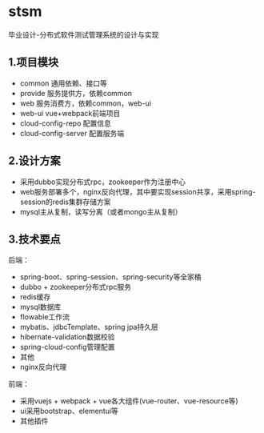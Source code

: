 # stsm

毕业设计-分布式软件测试管理系统的设计与实现

## 1.项目模块

* common 通用依赖、接口等
* provide 服务提供方，依赖common
* web 服务消费方，依赖common，web-ui
* web-ui vue+webpack前端项目
* cloud-config-repo 配置信息
* cloud-config-server 配置服务端

## 2.设计方案

* 采用dubbo实现分布式rpc，zookeeper作为注册中心
* web服务部署多个，nginx反向代理，其中要实现session共享，采用spring-session的redis集群存储方案
* mysql主从复制，读写分离（或者mongo主从复制）

## 3.技术要点

后端：
* spring-boot、spring-session、spring-security等全家桶
* dubbo + zookeeper分布式rpc服务
* redis缓存
* mysql数据库
* flowable工作流
* mybatis、jdbcTemplate、spring jpa持久层
* hibernate-validation数据校验
* spring-cloud-config管理配置
* 其他
* nginx反向代理

前端：
* 采用vuejs + webpack + vue各大组件(vue-router、vue-resource等)
* ui采用bootstrap、elementui等
* 其他插件